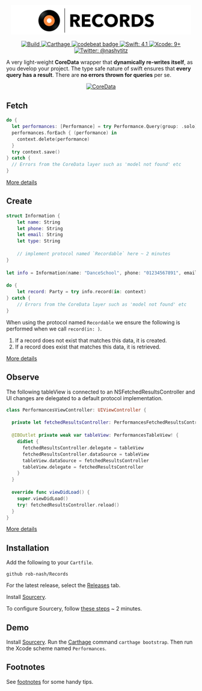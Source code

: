 <p align="center">
    <img src="Logo.png" width="480" max-width="90%" alt="Records" />
</p>

<p align="center">
    <a href="https://travis-ci.org/rob-nash/Records">
        <img src="https://travis-ci.org/rob-nash/Records.svg?branch=master" alt="Build"/>
    </a>
    <a href="https://img.shields.io/badge/carthage-compatible-brightgreen.svg">
        <img src="https://img.shields.io/badge/carthage-compatible-brightgreen.svg" alt="Carthage"/>
    </a>
    <a href="https://codebeat.co/projects/github-com-rob-nash-records-master">
    	<img alt="codebeat badge" src="https://codebeat.co/badges/94dfa117-7d48-451d-bff9-81117efe5032"/>
    </a>
    <a href="https://swift.org">
        <img src="https://img.shields.io/badge/swift-4.1-brightgreen.svg?style=flat" alt="Swift: 4.1"/>
    </a>
    <a href="https://developer.apple.com">
        <img src="https://img.shields.io/badge/xcode-9+-brightgreen.svg?style=flat" alt="Xcode: 9+"/>
    </a>
    <a href="https://twitter.com/nashytitz">
        <img src="https://img.shields.io/badge/contact-@nashytitz-blue.svg?style=flat" alt="Twitter: @nashytitz"/>
    </a>
</p>

A very light-weight **CoreData** wrapper that **dynamically re-writes itself**, as you develop your project. The type safe nature of swift ensures that **every query has a result**. There are **no errors thrown for queries** per se.

<p align="center">
<a href="https://developer.apple.com/library/content/documentation/Cocoa/Conceptual/CoreData/KeyConcepts.html">
<img src="https://i.imgur.com/WRlhnlK.png" alt="CoreData" />
</a>
</p>

## Fetch

```swift
do {
  let performances: [Performance] = try Performance.Query(group: .solo).all(in: context)
  performances.forEach { (performance) in
    context.delete(performance)
  }
  try context.save()
} catch {
  // Errors from the CoreData layer such as 'model not found' etc
}
```

[More details](https://github.com/rob-nash/Records/wiki/Fetching)

## Create

```swift
struct Information {
    let name: String
    let phone: String
    let email: String
    let type: String

    // implement protocol named `Recordable` here ~ 2 minutes
}

let info = Information(name: "DanceSchool", phone: "01234567891", email: "dance@school.com", type: "School")

do {
    let record: Party = try info.record(in: context)
} catch {
    // Errors from the CoreData layer such as 'model not found' etc
}
```

When using the protocol named `Recordable` we ensure the following is performed when we call `record(in: )`.

1. If a record does not exist that matches this data, it is created.
2. If a record does exist that matches this data, it is retrieved.

[More details](https://github.com/rob-nash/Records/wiki/Create)

## Observe

The following tableView is connected to an NSFetchedResultsController and UI changes are delegated to a default protocol implementation.

```swift
class PerformancesViewController: UIViewController {
  
  private let fetchedResultsController: PerformancesFetchedResultsController!
  
  @IBOutlet private weak var tableView: PerformancesTableView! {
    didSet {
      fetchedResultsController.delegate = tableView
      fetchedResultsController.dataSource = tableView
      tableView.dataSource = fetchedResultsController
      tableView.delegate = fetchedResultsController
    }
  }
  
  override func viewDidLoad() {
    super.viewDidLoad()
    try! fetchedResultsController.reload()
  } 
}
```

[More details](https://github.com/rob-nash/Records/wiki/Observe)

## Installation

Add the following to your `Cartfile`.

```
github rob-nash/Records
```

For the latest release, select the [Releases](https://github.com/rob-nash/Records/releases) tab.

Install [Sourcery](http://brewformulas.org/sourcery).

To configure Sourcery, follow [these steps](https://github.com/rob-nash/Records/wiki/Setting-up-Sourcery) ~ 2 minutes.

## Demo

Install [Sourcery](http://brewformulas.org/sourcery). Run the [Carthage](http://brewformulas.org/carthage) command `carthage bootstrap`. Then run the Xcode scheme named `Performances`.

## Footnotes

See [footnotes](https://github.com/rob-nash/Records/wiki/Footnotes) for some handy tips.
